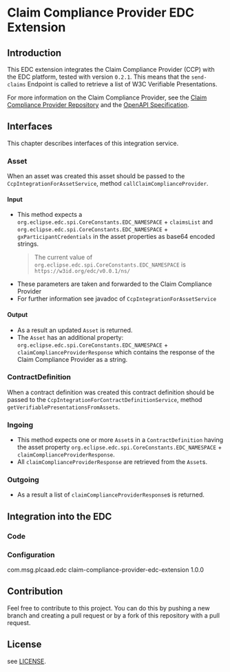 # Claim Compliance Provider EDC Extension

## Introduction
This EDC extension integrates the Claim Compliance Provider (CCP) with the EDC platform, tested with version `0.2.1`. This means that the `send-claims` Endpoint is called to retrieve a list of W3C Verifiable Presentations.

For more information on the Claim Compliance Provider, see the [Claim Compliance Provider Repository](https://github.com/GAIA-X4PLC-AAD/claim-compliance-provider) and the [OpenAPI Specification](https://claim-compliance-provider.gxfs.gx4fm.org/docs/).

## Interfaces
This chapter describes interfaces of this integration service.

### Asset
When an asset was created this asset should be passed to the `CcpIntegrationForAssetService`, method `callClaimComplianceProvider`. 

#### Input
* This method expects a `org.eclipse.edc.spi.CoreConstants.EDC_NAMESPACE` + `claimsList` and `org.eclipse.edc.spi.CoreConstants.EDC_NAMESPACE` + `gxParticipantCredentials` in the asset properties as base64 encoded strings.
  > The current value of `org.eclipse.edc.spi.CoreConstants.EDC_NAMESPACE` is `https://w3id.org/edc/v0.0.1/ns/` 
* These parameters are taken and forwarded to the Claim Compliance Provider
* For further information see javadoc of `CcpIntegrationForAssetService`

#### Output
* As a result an updated `Asset` is returned.
* The `Asset` has an additional property: `org.eclipse.edc.spi.CoreConstants.EDC_NAMESPACE` + `claimComplianceProviderResponse` which contains the response of the Claim Compliance Provider as a string.

### ContractDefinition
When a contract definition was created this contract definition should be passed to the `CcpIntegrationForContractDefinitionService`, method `getVerifiablePresentationsFromAssets`.

### Ingoing
* This method expects one or more `Asset`s in a `ContractDefinition` having the asset property `org.eclipse.edc.spi.CoreConstants.EDC_NAMESPACE` + `claimComplianceProviderResponse`.
* All `claimComplianceProviderResponse` are retrieved from the `Asset`s.

### Outgoing
* As a result a list of `claimComplianceProviderResponse`s is returned.

## Integration into the EDC

### Code

### Configuration

<dependency>
  <groupId>com.msg.plcaad.edc</groupId>
  <artifactId>claim-compliance-provider-edc-extension</artifactId>
  <version>1.0.0</version>
</dependency>

## Contribution
Feel free to contribute to this project. You can do this by pushing a new branch and creating a pull request or by a fork of this repository with a pull request.

## License
see [LICENSE](LICENSE).
